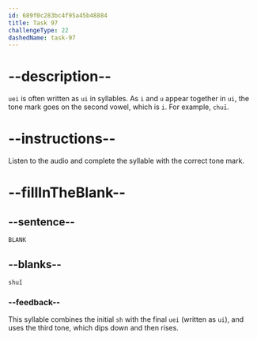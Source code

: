 ```yaml
---
id: 689f0c283bc4f95a45b48884
title: Task 97
challengeType: 22
dashedName: task-97
---
```


<!-- (Audio) A: shuǐ -->

# --description--

`uei` is often written as `ui` in syllables. As `i` and `u` appear together in `ui`, the tone mark goes on the second vowel, which is `i`. For example, `chuī`.

# --instructions--

Listen to the audio and complete the syllable with the correct tone mark.

# --fillInTheBlank--

## --sentence--

`BLANK`

## --blanks--

`shuǐ`

### --feedback--

This syllable combines the initial `sh` with the final `uei` (written as `ui`), and uses the third tone, which dips down and then rises.
